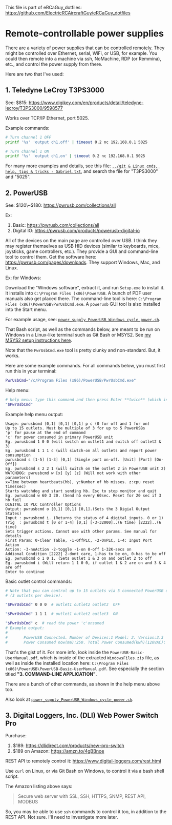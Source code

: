 This file is part of eRCaGuy_dotfiles: https://github.com/ElectricRCAircraftGuy/eRCaGuy_dotfiles


# Remote-controllable power supplies

There are a variety of power supplies that can be controlled remotely. They might be controlled over Ethernet, serial, WiFi, or USB, for example. You could then remote into a machine via ssh, NoMachine, RDP (or Remmina), etc., and control the power supply from there.

Here are two that I've used:


## 1. Teledyne LeCroy T3PS3000 

See: $815: https://www.digikey.com/en/products/detail/teledyne-lecroy/T3PS3000/9598577

Works over TCP/IP Ethernet, port 5025. 

Example commands:
```bash
# Turn channel 1 OFF
printf '%s' 'output ch1,off' | timeout 0.2 nc 192.168.0.1 5025  

# Turn channel 1 ON
printf '%s' 'output ch1,on' | timeout 0.2 nc 192.168.0.1 5025  
```

For many more examples and details, see this file: [`../git & Linux cmds, help, tips & tricks - Gabriel.txt`](<../git & Linux cmds, help, tips & tricks - Gabriel.txt>), and search the file for "T3PS3000" and "5025".


## 2. PowerUSB

See: $120\~$180: https://pwrusb.com/collections/all

Ex: 
1. Basic: https://pwrusb.com/collections/all
1. Digital IO: https://pwrusb.com/products/powerusb-digital-io

All of the devices on the main page are controlled over USB. I think they may register themselves as USB HID devices (similar to keyboards, mice, joysticks, game controllers, etc.). They provide a GUI and command-line tool to control them. Get the software here: https://pwrusb.com/pages/downloads. They support Windows, Mac, and Linux. 

Ex: for Windows: 

Download the "Windows software", extract it, and run `Setup.exe` to install it. It installs into `C:\Program Files (x86)\PowerUSB`. A bunch of PDF user manuals also get placed there. The command-line tool is here: `C:\Program Files (x86)\PowerUSB\PwrUsbCmd.exe`. A `powerusb` GUI tool is also installed into the Start menu. 

For example usage, see: [`power_supply_PowerUSB_Windows_cycle_power.sh`](power_supply_PowerUSB_Windows_cycle_power.sh). 

That Bash script, as well as the commands below, are meant to be run on Windows in a Linux-like terminal such as Git Bash or MSYS2. See [my MSYS2 setup instructions here](https://stackoverflow.com/a/77407282/4561887).

Note that the `PwrUsbCmd.exe` tool is pretty clunky and non-standard. But, it works.

Here are some example commands. For all commands below, you must first run this in your terminal:
```bash
PwrUsbCmd="/c/Program Files (x86)/PowerUSB/PwrUsbCmd.exe"
```

Help menu:

```bash
# help menu: type this command and then press Enter **twice** (which is odd)
"$PwrUsbCmd"
```

Example help menu output:
```
Usage: pwrusbcmd [0,1] [0,1] [0,1] p c (0 for off and 1 for on)
Up to 15 outlets. Must be multiple of 3 for up to 5 PowerUSBs
'p' for pause at the end of command
'c' for power consumed in primary PowerUSB unit
Eg. pwrusbcmd 1 0 0 (will switch on outlet1 and switch off outlet2 & 3)
Eg. pwrusbcmd 1 1 1 c (will siwtch-on all outlets and report power consumption
pwrusbcmd s [1-5] [1-3] [0,1] (Single port on-off. [Unit] [Port] [On-Off])
Eg. pwrusbcmd s 2 2 1 (will switch on the outlet 2 in PowerUSB unit 2)
WATCHDOG: pwrusbcmd w [x] [y] [z] (Will not work with other parameters)
x=Time between heartbeats(hb), y:Number of hb misses. z:cpu reset time(sec)
Starts watchdog and start sending hb. Esc to stop monitor and quit
Eg. pwrusbcmd w 60 3 20. (Send hb every 60sec. Reset for 20 sec if 3 hb fail
DIGITAL IO PLC Controller Options
Output: pwrusbcmd o [0,1] [0,1] [0,1].(Sets the 3 Digial Output States)
Input : pwrusbcmd i. (Returns the status of 4 digital inputs. 0 or 1)
Trig  : pwrusbcmd t [0 or 1-4] [0,1] [-3-32000]..(6 time) [2222]..(6 time)
Sets trigger actions. Cannot use with other params. See manual for details
First Param: 0-Clear Table, -1-OffPLC, -2-OnPLC, 1-4: Input Port Action
Action: -3-noAction -2-toggle -1-on 0-off 1-32K-secs on
Addional Condition [2222] 2-dont care, 1-has to be on, 0-has to be off
Eg. pwrusbcmd o 1 0 1. (Sets outlet 1 & 3 on and outlet 2 to off
Eg. pwrusbdmd i (Will return 1 1 0 0, if outlet 1 & 2 are on and 3 & 4 are off
Enter to continue
```

Basic outlet control commands:  

```bash
# Note that you can control up to 15 outlets via 5 connected PowerUSB devices
# (3 outlets per device).

"$PwrUsbCmd" 0 0 0  # outlet1 outlet2 outlet3  OFF

"$PwrUsbCmd" 1 1 1  # outlet1 outlet2 outlet3  ON

"$PwrUsbCmd" c  # read the power 'c'onsumed
# Example output:
#
#       PowerUSB Connected. Number of Devices:1 Model: 2. Version:3.3
#       Power Consumed now(ma):250. Total Power Consumed(kwh)(120VAC):  3.417
```

That's the gist of it. For more info, look inside the `PowerUSB-Basic-UserManual.pdf`, which is inside of the extracted `WindowsFiles.zip` file, as well as inside the installed location here: `C:\Program Files (x86)\PowerUSB\PowerUSB-Basic-UserManual.pdf`. See especially the section titled **"3. COMMAND-LINE APPLICATION"**. 

There are a bunch of other commands, as shown in the help menu above too.

Also look at [`power_supply_PowerUSB_Windows_cycle_power.sh`](power_supply_PowerUSB_Windows_cycle_power.sh).


## 3. Digital Loggers, Inc. (DLI) Web Power Switch Pro

Purchase: 
1. $189: https://dlidirect.com/products/new-pro-switch
1. $189 on Amazon: https://amzn.to/4gBBnoe

REST API to remotely control it: https://www.digital-loggers.com/rest.html

Use `curl` on Linux, or via Git Bash on Windows, to control it via a bash shell script.


The Amazon listing above says: 

> Secure web server with SSL, SSH, HTTPS, SNMP, REST API, MODBUS

So, you may be able to use `ssh` commands to control it too, in addition to the REST API. Not sure. I'll need to investigate more later. 
